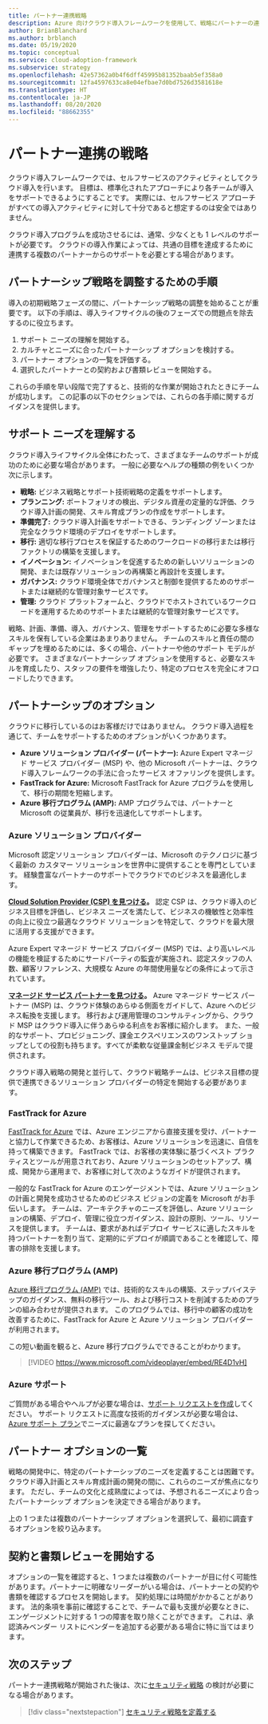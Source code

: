 ```yaml
---
title: パートナー連携戦略
description: Azure 向けクラウド導入フレームワークを使用して、戦略にパートナーの連携を含めます
author: BrianBlanchard
ms.author: brblanch
ms.date: 05/19/2020
ms.topic: conceptual
ms.service: cloud-adoption-framework
ms.subservice: strategy
ms.openlocfilehash: 42e57362a0b4f6dff45995b81352baab5ef358a0
ms.sourcegitcommit: 12fa4597633ca8e04efbae7d0bd7526d3581618e
ms.translationtype: HT
ms.contentlocale: ja-JP
ms.lasthandoff: 08/20/2020
ms.locfileid: "88662355"
---
```

<!-- cSpell:ignore MSPs -->

# <a name="strategy-for-partner-alignment"></a>パートナー連携の戦略

クラウド導入フレームワークでは、セルフサービスのアクティビティとしてクラウド導入を行います。 目標は、標準化されたアプローチにより各チームが導入をサポートできるようにすることです。 実際には、セルフサービス アプローチがすべての導入アクティビティに対して十分であると想定するのは安全ではありません。

クラウド導入プログラムを成功させるには、通常、少なくとも 1 レベルのサポートが必要です。 クラウドの導入作業によっては、共通の目標を達成するために連携する複数のパートナーからのサポートを必要とする場合があります。

## <a name="steps-to-align-the-partnership-strategy"></a>パートナーシップ戦略を調整するための手順

導入の初期戦略フェーズの間に、パートナーシップ戦略の調整を始めることが重要です。 以下の手順は、導入ライフサイクルの後のフェーズでの問題点を除去するのに役立ちます。

1. サポート ニーズの理解を開始する。
1. カルチャとニーズに合ったパートナーシップ オプションを検討する。
1. パートナー オプションの一覧を評価する。
1. 選択したパートナーとの契約および書類レビューを開始する。

これらの手順を早い段階で完了すると、技術的な作業が開始されたときにチームが成功します。 この記事の以下のセクションでは、これらの各手順に関するガイダンスを提供します。

## <a name="understanding-support-needs"></a>サポート ニーズを理解する

クラウド導入ライフサイクル全体にわたって、さまざまなチームのサポートが成功のために必要な場合があります。 一般に必要なヘルプの種類の例をいくつか次に示します。

- **戦略:** ビジネス戦略とサポート技術戦略の定義をサポートします。
- **プランニング:** ポートフォリオの検出、デジタル資産の定量的な評価、クラウド導入計画の開発、スキル育成プランの作成をサポートします。
- **準備完了:** クラウド導入計画をサポートできる、ランディング ゾーンまたは完全なクラウド環境のデプロイをサポートします。
- **移行:** 適切な移行プロセスを保証するためのワークロードの移行または移行ファクトリの構築を支援します。
- **イノベーション:** イノベーションを促進するための新しいソリューションの開発、または既存ソリューションの再構築と再設計を支援します。
- **ガバナンス:** クラウド環境全体でガバナンスと制御を提供するためのサポートまたは継続的な管理対象サービスです。
- **管理:** クラウド プラットフォームと、クラウドでホストされているワークロードを運用するためのサポートまたは継続的な管理対象サービスです。

戦略、計画、準備、導入、ガバナンス、管理をサポートするために必要な多様なスキルを保有している企業はあまりありません。 チームのスキルと責任の間のギャップを埋めるためには、多くの場合、パートナーや他のサポート モデルが必要です。
さまざまなパートナーシップ オプションを使用すると、必要なスキルを育成したり、スタッフの要件を増強したり、特定のプロセスを完全にオフロードしたりできます。

## <a name="partnership-options"></a>パートナーシップのオプション

クラウドに移行しているのはお客様だけではありません。 クラウド導入過程を通じて、チームをサポートするためのオプションがいくつかあります。

- **Azure ソリューション プロバイダー (パートナー):** Azure Expert マネージド サービス プロバイダー (MSP) や、他の Microsoft パートナーは、クラウド導入フレームワークの手法に合ったサービス オファリングを提供します。
- **FastTrack for Azure:** Microsoft FastTrack for Azure プログラムを使用して、移行の期間を短縮します。
- **Azure 移行プログラム (AMP):** AMP プログラムでは、パートナーと Microsoft の従業員が、移行を迅速化してサポートします。

### <a name="azure-solution-providers"></a>Azure ソリューション プロバイダー

Microsoft 認定ソリューション プロバイダーは、Microsoft のテクノロジに基づく最新の カスタマー ソリューションを世界中に提供することを専門としています。 経験豊富なパートナーのサポートでクラウドでのビジネスを最適化します。

**[Cloud Solution Provider (CSP) を見つける](https://www.microsoft.com/solution-providers/home)。** 認定 CSP は、クラウド導入のビジネス目標を評価し、ビジネス ニーズを満たして、ビジネスの機敏性と効率性の向上に役立つ最適なクラウド ソリューションを特定して、クラウドを最大限に活用する支援ができます。

Azure Expert マネージド サービス プロバイダー (MSP) では、より高いレベルの機能を検証するためにサードパーティの監査が実施され、認定スタッフの人数、顧客リファレンス、大規模な Azure の年間使用量などの条件によって示されています。

**[マネージド サービス パートナーを見つける](https://www.microsoft.com/solution-providers/search?cacheid=16a3b49b-fef2-449d-bdf0-628008114cca)。** Azure マネージド サービス パートナー (MSP) は、クラウド体験のあらゆる側面をガイドして、Azure へのビジネス転換を支援します。 移行および運用管理のコンサルティングから、クラウド MSP はクラウド導入に伴うあらゆる利点をお客様に紹介します。 また、一般的なサポート、プロビジョニング、課金エクスペリエンスのワンストップ ショップとしての役割も持ちます。すべてが柔軟な従量課金制ビジネス モデルで提供されます。

クラウド導入戦略の開発と並行して、クラウド戦略チームは、ビジネス目標の提供で連携できるソリューション プロバイダーの特定を開始する必要があります。

### <a name="fasttrack-for-azure"></a>FastTrack for Azure

[FastTrack for Azure](https://azure.microsoft.com/programs/azure-fasttrack) では、Azure エンジニアから直接支援を受け、パートナーと協力して作業できるため、お客様は、Azure ソリューションを迅速に、自信を持って構築できます。 FastTrack では、お客様の実体験に基づくベスト プラクティスとツールが用意されており、Azure ソリューションのセットアップ、構成、開発から運用まで、お客様に対して次のようなガイドが提供されます。

一般的な FastTrack for Azure のエンゲージメントでは、Azure ソリューションの計画と開発を成功させるためのビジネス ビジョンの定義を Microsoft がお手伝いします。 チームは、アーキテクチャのニーズを評価し、Azure ソリューションの構築、デプロイ、管理に役立つガイダンス、設計の原則、ツール、リソースを提供します。 チームは、要求があればデプロイ サービスに適したスキルを持つパートナーを割り当て、定期的にデプロイが順調であることを確認して、障害の排除を支援します。

### <a name="azure-migration-program-amp"></a>Azure 移行プログラム (AMP)

[Azure 移行プログラム (AMP)](https://azure.microsoft.com/migration/migration-program) では、技術的なスキルの構築、ステップバイステップのガイダンス、無料の移行ツール、および移行コストを削減するためのプランの組み合わせが提供されます。
このプログラムでは、移行中の顧客の成功を改善するために、FastTrack for Azure と Azure ソリューション プロバイダーが利用されます。

この短い動画を観ると、Azure 移行プログラムでできることがわかります。

<!-- markdownlint-disable MD034 -->

> [!VIDEO https://www.microsoft.com/videoplayer/embed/RE4D1vH]

<!-- markdownlint-enable MD034 -->

### <a name="azure-support"></a>Azure サポート

ご質問がある場合やヘルプが必要な場合は、[サポート リクエストを作成](https://portal.azure.com/#blade/microsoft_azure_support/helpandsupportblade/newsupportrequest)してください。 サポート リクエストに高度な技術的ガイダンスが必要な場合は、[Azure サポート プラン](https://azure.microsoft.com/support/plans)でニーズに最適なプランを探してください。

## <a name="shortlist-of-partner-options"></a>パートナー オプションの一覧

戦略の開発中に、特定のパートナーシップのニーズを定義することは困難です。 クラウド導入計画とスキル育成計画の開発の間に、これらのニーズが焦点になります。
ただし、チームの文化と成熟度によっては、予想されるニーズにより合ったパートナーシップ オプションを決定できる場合があります。

上の 1 つまたは複数のパートナーシップ オプションを選択して、最初に調査するオプションを絞り込みます。

## <a name="begin-contract-and-paperwork-reviews"></a>契約と書類レビューを開始する

オプションの一覧を確認すると、1 つまたは複数のパートナーが目に付く可能性があります。パートナーに明確なリーダーがいる場合は、パートナーとの契約や書類を確認するプロセスを開始します。
契約処理には時間がかかることがあります。 法的条項を事前に確認することで、チームで最も支援が必要なときに、エンゲージメントに対する 1 つの障害を取り除くことができます。
これは、承認済みベンダー リストにベンダーを追加する必要がある場合に特に当てはまります。

## <a name="next-steps"></a>次のステップ

パートナー連携戦略が開始された後は、次に[セキュリティ戦略](./define-security-strategy.md) の検討が必要になる場合があります。

> [!div class="nextstepaction"]
> [セキュリティ戦略を定義する](./define-security-strategy.md)
